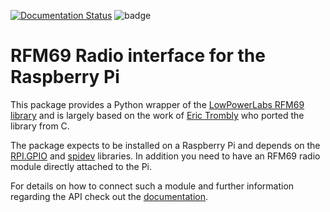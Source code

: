 [![Documentation Status](https://readthedocs.org/projects/rpi-rfm69/badge/?version=latest)](https://rpi-rfm69.readthedocs.io/en/latest/?badge=latest)
![badge](https://img.shields.io/endpoint?url=https://gist.githubusercontent.com/jgillula/385e5dc0d1b4f63dffa3de2db8695a69/raw/test.json)


# RFM69 Radio interface for the Raspberry Pi
This package provides a Python wrapper of the [LowPowerLabs RFM69 library](https://github.com/LowPowerLab/RFM69) and is largely based on the work of [Eric Trombly](https://github.com/etrombly/RFM69) who ported the library from C.

The package expects to be installed on a Raspberry Pi and depends on the [RPI.GPIO](https://pypi.org/project/RPi.GPIO/) and [spidev](https://pypi.org/project/spidev/) libraries. In addition you need to have an RFM69 radio module directly attached to the Pi. 

For details on how to connect such a module and further information regarding the API check out the [documentation](https://rpi-rfm69.readthedocs.io/).
